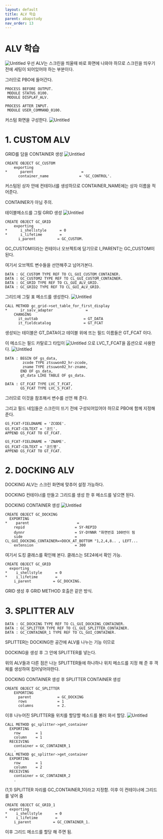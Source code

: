 ```yaml
---
layout: default
title: ALV 학습
parent: abapstudy
nav_order: 13
---
```

# ALV 학습

![Untitled](./abapstudy_img/abapstudy_10.png)
우선 ALV는 스크린을 띄울때 바로 화면에 나와야 하므로 스크린을 띄우기 전에 세팅이 되어있어야 하는 부분이다.

그러므로 PBO에 들어간다.

```abap
PROCESS BEFORE OUTPUT.
 MODULE STATUS_0100.
 MODULE DISPLAY_ALV.

PROCESS AFTER INPUT.
 MODULE USER_COMMAND_0100.
```
커스텀 화면을 구성한다.
![Untitled](./abapstudy_img/abapstudy_11.png)

# 1. CUSTOM ALV
GRID를 담을 CONTAINER 생성
![Untitled](./abapstudy_img/abapstudy_12.png)
```abap
CREATE OBJECT GC_CUSTOM
    exporting
*      parent                      =
      container_name              = 'GC_CONTROL'.
```
커스텀된 상자 안에 컨테이너를 생성하므로 CONTAINER_NAME에는 상자 이름을 적어준다.

CONTAINER가 아님 주의.

테이블메소드를 그릴 GRID 생성
![Untitled](./abapstudy_img/abapstudy_13.png)
```abap
CREATE OBJECT GC_GRID
    exporting
*      i_shellstyle      = 0
*      i_lifetime        =
      i_parent          = GC_CUSTOM.
```
GC_CUSTOM이라는 컨테이너 오브젝트에 담기므로 I_PARENT는 GC_CUSTOM이 된다.

여기서 오브젝트 변수들을 선언해주고 넘어가본다.
```abap
DATA : GC_CUSTOM TYPE REF TO CL_GUI_CUSTOM_CONTAINER.
DATA : GC_CUSTOM2 TYPE REF TO CL_GUI_CUSTOM_CONTAINER.
DATA : GC_GRID TYPE REF TO CL_GUI_ALV_GRID.
DATA : GC_GRID2 TYPE REF TO CL_GUI_ALV_GRID.
```
그리드에 그릴 표 메소드를 생성한다.
![Untitled](./abapstudy_img/abapstudy_14.png)
```abap
CALL METHOD gc_grid->set_table_for_first_display
*      ir_salv_adapter               =
    CHANGING
      it_outtab                     = GT_DATA
      it_fieldcatalog               = GT_FCAT
```
생성되는 테이블은 GT_DATA이고 테이블 위에 뜨는 필드 이름들은 GT_FCAT 이다.

이 메소드는 필드 카탈로그 타입이
![Untitled](./abapstudy_img/abapstudy_15.png)
으로 LVC_T_FCAT을 옵션으로 사용한다.
![Untitled](./abapstudy_img/abapstudy_16.png)

```abap
DATA : BEGIN OF gs_data,
        zcode TYPE ztsuwon02_hr-zcode,
        zname TYPE ztsuwon02_hr-zname,
       END OF gs_data,
       gt_data LIKE TABLE OF gs_data.

DATA : GT_FCAT TYPE LVC_T_FCAT,
       GS_FCAT TYPE LVC_S_FCAT.
```
그러므로 이것을 참조해서 변수를 선언 해 준다.

그리고 필드 네임들은 스크린이 뜨기 전에 구성되어있어야 하므로 PBO에 함께 지정해 준다.

```abap
GS_FCAT-FIELDNAME = 'ZCODE'.
GS_FCAT-COLTEXT = '코드'.
APPEND GS_FCAT TO GT_FCAT.

GS_FCAT-FIELDNAME = 'ZNAME'.
GS_FCAT-COLTEXT = '코드명'.
APPEND GS_FCAT TO GT_FCAT.
```
# 2. DOCKING ALV
DOCKING ALV는 스크린 화면에 맞추어 설정 가능하다.

DOCKING 컨테이너를 만들고 그리드를 생성 한 후 메소드를 넣으면 된다.

DOCKING CONTAINER 생성
![Untitled](./abapstudy_img/abapstudy_17.png)

```abap
CREATE OBJECT GC_DOCKING
  EXPORTING
*    parent                      =
    repid                       = SY-REPID
    dynnr                       = SY-DYNNR "화면번호 100번이 됨
    side                        = CL_GUI_DOCKING_CONTAINER=>DOCK_AT_BOTTOM "1,2,4,8.. , LEFT...
    extension                   = 300
```
여기서 도킹 클래스를 확인해 본다. 클래스는 SE24에서 확인 가능.
```abap
CREATE OBJECT GC_GRID
  exporting
*    i_shellstyle      = 0
*    i_lifetime        =
    i_parent          = GC_DOCKING.
```
GRID 생성 후 GRID METHOD 호출은 같은 방식.

# 3. SPLITTER ALV
```abap
DATA : GC_DOCKING TYPE REF TO CL_GUI_DOCKING_CONTAINER.
DATA : GC_SPLITTER TYPE REF TO CL_GUI_SPLITTER_CONTAINER.
DATA : GC_CONTAINER_1 TYPE REF TO CL_GUI_CONTAINER.
```
SPLITTER는 DOCKING한 공간에 ALV를 나누는 기능 이므로

DOCKING을 생성 후 그 안에 SPLITTER를 넣는다.

위의 ALV들과 다른 점은 나눈 SPLITTER들에 하나하나 위치 메소드를 지정 해 준 후 객체를 생성하여 집어넣어야한다.

DOCKING CONTAINER 생성 후 SPLITTER CONTAINER 생성
```abap
CREATE OBJECT GC_SPLITTER
    EXPORTING
      parent            = GC_DOCKING
      rows              = 1
      columns           = 2.
```
이후 나누어진 SPLITTER들 위치를 할당할 메소드를 불러 와서 할당.
![Untitled](./abapstudy_img/abapstudy_18.png)
```abap
CALL METHOD gc_splitter->get_container
  EXPORTING
    row       = 1
    column    = 1
  RECEIVING
    container = GC_CONTAINER_1
    .
CALL METHOD gc_splitter->get_container
  EXPORTING
    row       = 1
    column    = 2
  RECEIVING
    container = GC_CONTAINER_2
    .
```
(1,1) SPLITTER 자리를 GC_CONTAINER_1이라고 지정함. 이후 이 컨테이너에 그리드를 넣어 줌

```abap
CREATE OBJECT GC_GRID_1
  exporting
*    i_shellstyle      = 0
*    i_lifetime        =
    i_parent          = GC_CONTAINER_1.
```
이후 그리드 메소드를 할당 해 주면 됨.
